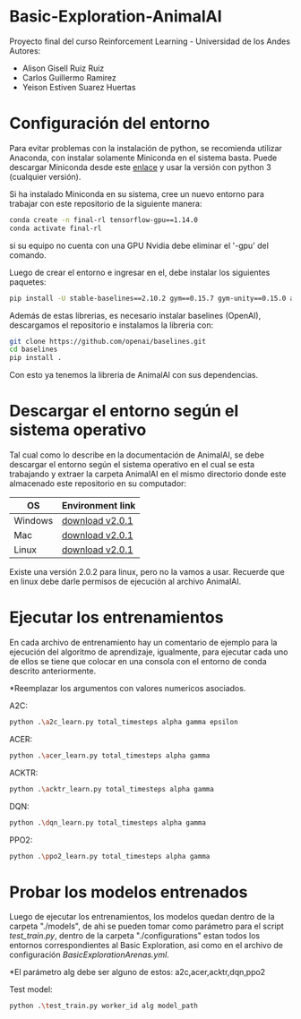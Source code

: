 # Basic-Exploration-AnimalAI
Proyecto final del curso Reinforcement Learning - Universidad de los Andes
Autores:
- Alison Gisell Ruiz Ruiz
- Carlos Guillermo Ramirez
- Yeison Estiven Suarez Huertas

# Configuración del entorno
Para evitar problemas con la instalación de python, se recomienda utilizar Anaconda, con instalar solamente Miniconda en el sistema basta. Puede descargar Miniconda desde este [enlace](https://docs.conda.io/en/latest/miniconda.html) y usar la versión con python 3 (cualquier versión).

Si ha instalado Miniconda en su sistema, cree un nuevo entorno para trabajar con este repositorio de la siguiente manera:

```bash
conda create -n final-rl tensorflow-gpu==1.14.0 
conda activate final-rl
```

si su equipo no cuenta con una GPU Nvidia debe eliminar el '-gpu' del comando.

Luego de crear el entorno e ingresar en el, debe instalar los siguientes paquetes:

```bash
pip install -U stable-baselines==2.10.2 gym==0.15.7 gym-unity==0.15.0 animalai==2.0.0 animalai-train==2.0.0 mlagents==0.15.0 mlagents-envs==0.15.0
```

Además de estas librerias, es necesario instalar baselines (OpenAI), descargamos el repositorio e instalamos la libreria con:

```bash
git clone https://github.com/openai/baselines.git
cd baselines
pip install .
```

Con esto ya tenemos la libreria de AnimalAI con sus dependencias.

# Descargar el entorno según el sistema operativo
Tal cual como lo describe en la documentación de AnimalAI, se debe descargar el entorno según el sistema operativo en el cual se esta trabajando y extraer la carpeta AnimalAI en el mismo directorio donde este almacenado este repositorio en su computador:


| OS | Environment link |
| --- | --- |
| Windows | [download v2.0.1](https://drive.google.com/file/d/1BVFAO3pV9DxoPrc6PiDajp2SwCaWZNvJ/view?usp=sharing) |
| Mac | [download v2.0.1](https://drive.google.com/file/d/1dzC3JoDiDhlpVKHXsYi_g-oe9mlIMu6t/view?usp=sharing) |
| Linux |  [download v2.0.1](https://drive.google.com/file/d/18DUEff51hvED5ityNktTpVSaAfZgeKDr/view?usp=sharing) |

Existe una versión 2.0.2 para linux, pero no la vamos a usar. Recuerde que en linux debe darle permisos de ejecución al archivo AnimalAI.

# Ejecutar los entrenamientos
En cada archivo de entrenamiento hay un comentario de ejemplo para la ejecución del algoritmo de aprendizaje, igualmente, para ejecutar cada uno de ellos se tiene que colocar en una consola con el entorno de conda descrito anteriormente.

*Reemplazar los argumentos con valores numericos asociados.

A2C:
```bash
python .\a2c_learn.py total_timesteps alpha gamma epsilon
```

ACER:
```bash
python .\acer_learn.py total_timesteps alpha gamma
```

ACKTR:
```bash
python .\acktr_learn.py total_timesteps alpha gamma
```

DQN:
```bash
python .\dqn_learn.py total_timesteps alpha gamma
```

PPO2:
```bash
python .\ppo2_learn.py total_timesteps alpha gamma
```

# Probar los modelos entrenados
Luego de ejecutar los entrenamientos, los modelos quedan dentro de la carpeta "./models", de ahi se pueden tomar como parámetro para el script *test_train.py*, dentro de la carpeta "./configurations" estan todos los entornos correspondientes al Basic Exploration, asi como en el archivo de configuración *BasicExplorationArenas.yml*.

*El parámetro alg debe ser alguno de estos: a2c,acer,acktr,dqn,ppo2

Test model:
```bash
python .\test_train.py worker_id alg model_path
```